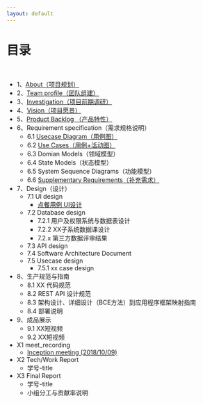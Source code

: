 ```yaml
---
layout: default
---
```


# [](#TOC)目录

&nbsp;&nbsp; 

* 1、[About（项目规划）](01-about.md)
* 2、[Team profile（团队组建）](02-team-profile.md)
* 3、[Investigation（项目前期调研）](03-investigation.md)
* 4、[Vision（项目愿景）](04-version.md)
* 5、[Product Backlog （产品特性）](05-product-backlog.md)
* 6、Requirement specification（需求规格说明）
    - 6.1 [Usecase Diagram（用例图）](06-01-usecase-diagram.md)
    - 6.2 [Use Cases（用例+活动图）](06-02-use-cases.md)
    - 6.3 Domian Models（领域模型）
    - 6.4 State Models（状态模型）
    - 6.5 System Sequence Diagrams（功能模型）
    - 6.6 [Supplementary Requirements（补充需求）](06-06-supplementary-requirements.md)
* 7、Design（设计）
    - 7.1 UI design
        - [点餐用例 UI设计](Udex.html)
    - 7.2 Database design
        - 7.2.1 用户及权限系统与数据表设计
        - 7.2.2 XX子系统数据课设计 
        - 7.2.x 第三方数据评审结果
    - 7.3 API design
    - 7.4 Software Architecture Document
    - 7.5 Usecase design
         - 7.5.1 xx case design
* 8、生产规范与指南
    - 8.1 XX 代码规范
    - 8.2 REST API 设计规范
    - 8.3 架构设计、详细设计（BCE方法）到应用程序框架映射指南
    - 8.4 部署说明
* 9、成品展示
    - 9.1 XX短视频
    - 9.2 XX短视频
* X1 meet_recording
    - [Inception meeting (2018/10/09)](X1-inception-meeting.md)
* X2 Tech/Work Report
    - 学号-title
* X3 Final Report
    - 学号-title
    - 小组分工与贡献率说明

